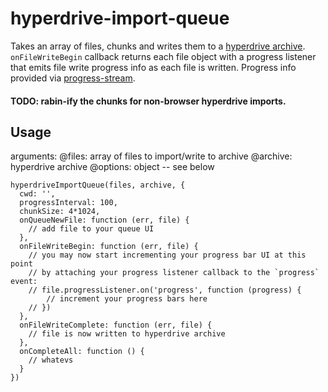 # hyperdrive-import-queue
Takes an array of files, chunks and writes them to a [hyperdrive archive](https://github.com/mafintosh/hyperdrive). `onFileWriteBegin` callback returns each file object with a progress listener that emits file write progress info as each file is written. Progress info provided via [progress-stream](https://www.npmjs.com/package/progress-stream).

#### TODO: rabin-ify the chunks for non-browser hyperdrive imports.

## Usage
arguments:
@files: array of files to import/write to archive
@archive: hyperdrive archive
@options: object -- see below
```
hyperdriveImportQueue(files, archive, {
  cwd: '',
  progressInterval: 100,
  chunkSize: 4*1024,
  onQueueNewFile: function (err, file) {
    // add file to your queue UI
  },
  onFileWriteBegin: function (err, file) {
    // you may now start incrementing your progress bar UI at this point
    // by attaching your progress listener callback to the `progress` event:
    // file.progressListener.on('progress', function (progress) {
        // increment your progress bars here
    // })
  },
  onFileWriteComplete: function (err, file) {
    // file is now written to hyperdrive archive
  },
  onCompleteAll: function () {
    // whatevs
  }
})
```
